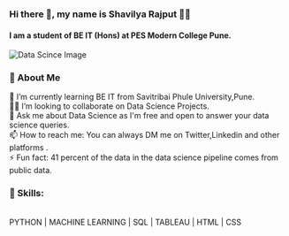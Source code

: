 ### Hi there 👋, my name is Shavilya Rajput 👨‍💻
#### I am a student of BE IT (Hons) at PES Modern College Pune.
<img src="https://www.kdnuggets.com/wp-content/uploads/data-word-cloud.jpg" alt="Data Scince Image">

### 🚀 About Me
🌱 I’m currently learning BE IT from Savitribai Phule University,Pune.
<br>
👨‍💻 I’m looking to collaborate on Data Science Projects.
<br>
💬 Ask me about Data Science as I'm free and open to answer your data science queries.
<br>
📫 How to reach me: You can always DM me on Twitter,Linkedin and other platforms .
<br>
⚡ Fun fact: 41 percent of the data in the data science pipeline comes from public data.
<br>

### 🤹 Skills: 
<br>
PYTHON | MACHINE LEARNING | SQL | TABLEAU | HTML | CSS





